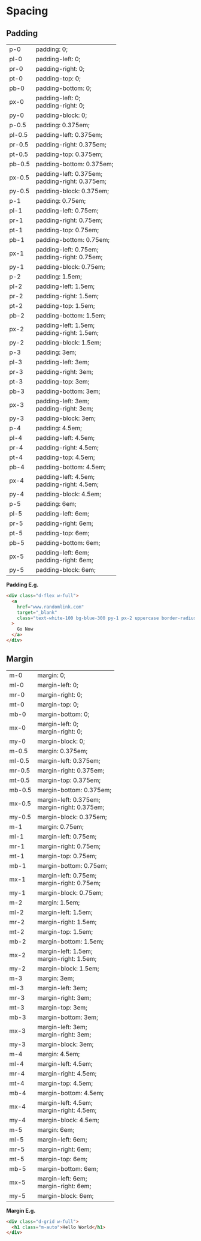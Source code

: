 # Spacing

## Padding

<table>
<tr>
<td>p-0</td>
<td>padding: 0;</td>
</tr>
<tr>
<td>pl-0</td>
<td>padding-left: 0;</td>
</tr>
<tr>
<td>pr-0</td>
<td>padding-right: 0;</td>
</tr>
<tr>
<td>pt-0</td>
<td>padding-top: 0;</td>
</tr>
<tr>
<td>pb-0</td>
<td>padding-bottom: 0;</td>
</tr>
<tr>
<td>px-0</td>
<td>
padding-left: 0; <br>
padding-right: 0;
</td>
</tr>
<tr>
<td>py-0</td>
<td>padding-block: 0;</td>
</tr>
<tr>
<td>p-0.5</td>
<td>padding: 0.375em;</td>
</tr>
<tr>
<td>pl-0.5</td>
<td>padding-left: 0.375em;</td>
</tr>
<tr>
<td>pr-0.5</td>
<td>padding-right: 0.375em;</td>
</tr>
<tr>
<td>pt-0.5</td>
<td>padding-top: 0.375em;</td>
</tr>
<tr>
<td>pb-0.5</td>
<td>padding-bottom: 0.375em;</td>
</tr>
<tr>
<td>px-0.5</td>
<td>
padding-left: 0.375em; <br>
padding-right: 0.375em;
</td>
</tr>
<tr>
<td>py-0.5</td>
<td>padding-block: 0.375em;</td>
</tr>
<tr>
<td>p-1</td>
<td>padding: 0.75em;</td>
</tr>
<tr>
<td>pl-1</td>
<td>padding-left: 0.75em;</td>
</tr>
<tr>
<td>pr-1</td>
<td>padding-right: 0.75em;</td>
</tr>
<tr>
<td>pt-1</td>
<td>padding-top: 0.75em;</td>
</tr>
<tr>
<td>pb-1</td>
<td>padding-bottom: 0.75em;</td>
</tr>
<tr>
<td>px-1</td>
<td>
padding-left: 0.75em; <br>
padding-right: 0.75em;
</td>
</tr>
<tr>
<td>py-1</td>
<td>padding-block: 0.75em;</td>
</tr>
<tr>
<td>p-2</td>
<td>padding: 1.5em;</td>
</tr>
<tr>
<td>pl-2</td>
<td>padding-left: 1.5em;</td>
</tr>
<tr>
<td>pr-2</td>
<td>padding-right: 1.5em;</td>
</tr>
<tr>
<td>pt-2</td>
<td>padding-top: 1.5em;</td>
</tr>
<tr>
<td>pb-2</td>
<td>padding-bottom: 1.5em;</td>
</tr>
<tr>
<td>px-2</td>
<td>
padding-left: 1.5em; <br>
padding-right: 1.5em;
</td>
</tr>
<tr>
<td>py-2</td>
<td>padding-block: 1.5em;</td>
</tr>
<tr>
<td>p-3</td>
<td>padding: 3em;</td>
</tr>
<tr>
<td>pl-3</td>
<td>padding-left: 3em;</td>
</tr>
<tr>
<td>pr-3</td>
<td>padding-right: 3em;</td>
</tr>
<tr>
<td>pt-3</td>
<td>padding-top: 3em;</td>
</tr>
<tr>
<td>pb-3</td>
<td>padding-bottom: 3em;</td>
</tr>
<tr>
<td>px-3</td>
<td>
padding-left: 3em; <br>
padding-right: 3em;
</td>
</tr>
<tr>
<td>py-3</td>
<td>padding-block: 3em;</td>
</tr>
<tr>
<td>p-4</td>
<td>padding: 4.5em;</td>
</tr>
<tr>
<td>pl-4</td>
<td>padding-left: 4.5em;</td>
</tr>
<tr>
<td>pr-4</td>
<td>padding-right: 4.5em;</td>
</tr>
<tr>
<td>pt-4</td>
<td>padding-top: 4.5em;</td>
</tr>
<tr>
<td>pb-4</td>
<td>padding-bottom: 4.5em;</td>
</tr>
<tr>
<td>px-4</td>
<td>
padding-left: 4.5em; <br>
padding-right: 4.5em;
</td>
</tr>
<tr>
<td>py-4</td>
<td>padding-block: 4.5em;</td>
</tr>
<tr>
<td>p-5</td>
<td>padding: 6em;</td>
</tr>
<tr>
<td>pl-5</td>
<td>padding-left: 6em;</td>
</tr>
<tr>
<td>pr-5</td>
<td>padding-right: 6em;</td>
</tr>
<tr>
<td>pt-5</td>
<td>padding-top: 6em;</td>
</tr>
<tr>
<td>pb-5</td>
<td>padding-bottom: 6em;</td>
</tr>
<tr>
<td>px-5</td>
<td>
padding-left: 6em; <br>
padding-right: 6em;
</td>
</tr>
<tr>
<td>py-5</td>
<td>padding-block: 6em;</td>
</tr>
</table>

**Padding E.g.**

```html
<div class="d-flex w-full">
  <a
    href="www.randomlink.com"
    target="_blank"
    class="text-white-100 bg-blue-300 py-1 px-2 uppercase border-radius m-auto mt-2 decor-none"
  >
    Go Now
  </a>
</div>
```

## Margin

<table>
<tr>
<td>m-0</td>
<td>margin: 0;</td>
</tr>
<tr>
<td>ml-0</td>
<td>margin-left: 0;</td>
</tr>
<tr>
<td>mr-0</td>
<td>margin-right: 0;</td>
</tr>
<tr>
<td>mt-0</td>
<td>margin-top: 0;</td>
</tr>
<tr>
<td>mb-0</td>
<td>margin-bottom: 0;</td>
</tr>
<tr>
<td>mx-0</td>
<td>
margin-left: 0; <br>
margin-right: 0;
</td>
</tr>
<tr>
<td>my-0</td>
<td>margin-block: 0;</td>
</tr>
<tr>
<td>m-0.5</td>
<td>margin: 0.375em;</td>
</tr>
<tr>
<td>ml-0.5</td>
<td>margin-left: 0.375em;</td>
</tr>
<tr>
<td>mr-0.5</td>
<td>margin-right: 0.375em;</td>
</tr>
<tr>
<td>mt-0.5</td>
<td>margin-top: 0.375em;</td>
</tr>
<tr>
<td>mb-0.5</td>
<td>margin-bottom: 0.375em;</td>
</tr>
<tr>
<td>mx-0.5</td>
<td>
margin-left: 0.375em; <br>
margin-right: 0.375em;
</td>
</tr>
<tr>
<td>my-0.5</td>
<td>margin-block: 0.375em;</td>
</tr>
<tr>
<td>m-1</td>
<td>margin: 0.75em;</td>
</tr>
<tr>
<td>ml-1</td>
<td>margin-left: 0.75em;</td>
</tr>
<tr>
<td>mr-1</td>
<td>margin-right: 0.75em;</td>
</tr>
<tr>
<td>mt-1</td>
<td>margin-top: 0.75em;</td>
</tr>
<tr>
<td>mb-1</td>
<td>margin-bottom: 0.75em;</td>
</tr>
<tr>
<td>mx-1</td>
<td>
margin-left: 0.75em; <br>
margin-right: 0.75em;
</td>
</tr>
<tr>
<td>my-1</td>
<td>margin-block: 0.75em;</td>
</tr>
<tr>
<td>m-2</td>
<td>margin: 1.5em;</td>
</tr>
<tr>
<td>ml-2</td>
<td>margin-left: 1.5em;</td>
</tr>
<tr>
<td>mr-2</td>
<td>margin-right: 1.5em;</td>
</tr>
<tr>
<td>mt-2</td>
<td>margin-top: 1.5em;</td>
</tr>
<tr>
<td>mb-2</td>
<td>margin-bottom: 1.5em;</td>
</tr>
<tr>
<td>mx-2</td>
<td>
margin-left: 1.5em; <br>
margin-right: 1.5em;
</td>
</tr>
<tr>
<td>my-2</td>
<td>margin-block: 1.5em;</td>
</tr>
<tr>
<td>m-3</td>
<td>margin: 3em;</td>
</tr>
<tr>
<td>ml-3</td>
<td>margin-left: 3em;</td>
</tr>
<tr>
<td>mr-3</td>
<td>margin-right: 3em;</td>
</tr>
<tr>
<td>mt-3</td>
<td>margin-top: 3em;</td>
</tr>
<tr>
<td>mb-3</td>
<td>margin-bottom: 3em;</td>
</tr>
<tr>
<td>mx-3</td>
<td>
margin-left: 3em; <br>
margin-right: 3em;
</td>
</tr>
<tr>
<td>my-3</td>
<td>margin-block: 3em;</td>
</tr>
<tr>
<td>m-4</td>
<td>margin: 4.5em;</td>
</tr>
<tr>
<td>ml-4</td>
<td>margin-left: 4.5em;</td>
</tr>
<tr>
<td>mr-4</td>
<td>margin-right: 4.5em;</td>
</tr>
<tr>
<td>mt-4</td>
<td>margin-top: 4.5em;</td>
</tr>
<tr>
<td>mb-4</td>
<td>margin-bottom: 4.5em;</td>
</tr>
<tr>
<td>mx-4</td>
<td>
margin-left: 4.5em; <br>
margin-right: 4.5em;
</td>
</tr>
<tr>
<td>my-4</td>
<td>margin-block: 4.5em;</td>
</tr>
<tr>
<td>m-5</td>
<td>margin: 6em;</td>
</tr>
<tr>
<td>ml-5</td>
<td>margin-left: 6em;</td>
</tr>
<tr>
<td>mr-5</td>
<td>margin-right: 6em;</td>
</tr>
<tr>
<td>mt-5</td>
<td>margin-top: 6em;</td>
</tr>
<tr>
<td>mb-5</td>
<td>margin-bottom: 6em;</td>
</tr>
<tr>
<td>mx-5</td>
<td>
margin-left: 6em; <br>
margin-right: 6em;
</td>
</tr>
<tr>
<td>my-5</td>
<td>margin-block: 6em;</td>
</tr>

</table>

**Margin E.g.**

```html
<div class="d-grid w-full">
  <h1 class="m-auto">Hello World</h1>
</div>
```
